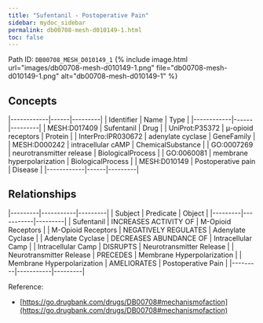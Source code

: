 ```yaml
---
title: "Sufentanil - Postoperative Pain"
sidebar: mydoc_sidebar
permalink: db00708-mesh-d010149-1.html
toc: false 
---
```



Path ID: `DB00708_MESH_D010149_1`
{% include image.html url="images/db00708-mesh-d010149-1.png" file="db00708-mesh-d010149-1.png" alt="db00708-mesh-d010149-1" %}

## Concepts

|------------|------|---------|
| Identifier | Name | Type    |
|------------|------|---------|
| MESH:D017409 | Sufentanil | Drug |
| UniProt:P35372 | μ-opioid receptors | Protein |
| InterPro:IPR030672 | adenylate cyclase | GeneFamily |
| MESH:D000242 | intracellular cAMP | ChemicalSubstance |
| GO:0007269 | neurotransmitter release | BiologicalProcess |
| GO:0060081 | membrane hyperpolarization | BiologicalProcess |
| MESH:D010149 | Postoperative pain | Disease |
|------------|------|---------|

## Relationships

|---------|-----------|---------|
| Subject | Predicate | Object  |
|---------|-----------|---------|
| Sufentanil | INCREASES ACTIVITY OF | Μ-Opioid Receptors |
| Μ-Opioid Receptors | NEGATIVELY REGULATES | Adenylate Cyclase |
| Adenylate Cyclase | DECREASES ABUNDANCE OF | Intracellular Camp |
| Intracellular Camp | DISRUPTS | Neurotransmitter Release |
| Neurotransmitter Release | PRECEDES | Membrane Hyperpolarization |
| Membrane Hyperpolarization | AMELIORATES | Postoperative Pain |
|---------|-----------|---------|

Reference: 
  - [https://go.drugbank.com/drugs/DB00708#mechanismofaction](https://go.drugbank.com/drugs/DB00708#mechanismofaction)
